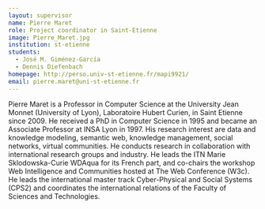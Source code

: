 ```yaml
---
layout: supervisor
name: Pierre Maret
role: Project coordinator in Saint-Etienne
image: Pierre_Maret.jpg
institution: st-etienne
students:
  - José M. Giménez-García
  - Dennis Diefenbach
homepage: http://perso.univ-st-etienne.fr/mapi9921/
email: pierre.maret@uni-st-etienne.fr
---
```

Pierre Maret is a Professor in Computer Science at the University Jean Monnet (University of Lyon), Laboratoire Hubert Curien, in Saint Etienne since 2009. He received a PhD in Computer Science in 1995 and became an Associate Professor at INSA Lyon in 1997. His research interest are data and knowledge modeling, semantic web, knowledge management, social networks, virtual communities. He conducts research in collaboration with international research groups and industry. He leads the ITN Marie Sklodowska-Curie WDAqua for its French part, and co-chairs the workshop Web Intelligence and Communities hosted at The Web Conference (W3c). He leads the international master track Cyber-Physical and Social Systems (CPS2) and coordinates the international relations of the Faculty of Sciences and Technologies.
